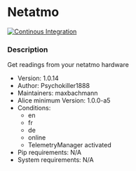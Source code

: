 # Netatmo

[![Continous Integration](https://gitlab.com/project-alice-assistant/skills/skill_Netatmo/badges/master/pipeline.svg)](https://gitlab.com/project-alice-assistant/skills/skill_Netatmo/pipelines/latest)

### Description
Get readings from your netatmo hardware

- Version: 1.0.14
- Author: Psychokiller1888
- Maintainers: maxbachmann
- Alice minimum Version: 1.0.0-a5
- Conditions:
  - en
  - fr
  - de
  - online
  - TelemetryManager activated
- Pip requirements: N/A
- System requirements: N/A
